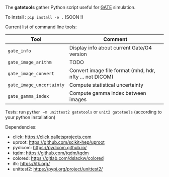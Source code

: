 
The **gatetools** gather Python script useful for [GATE](https://github.com/OpenGATE/Gate/) simulation. 

To install : `pip install -e .` (SOON !)

Current list of command line tools:

| Tool  | Comment |
| ------------- | ------------- |
| `gate_info`  | Display info about current Gate/G4 version  |
| `gate_image_arithm`  | TODO  |
| `gate_image_convert` | Convert image file format (mhd, hdr, nfty ... not DICOM) |
| `gate_image_uncertainty`| Compute statistical uncertainty|
| `gate_gamma_index`| Compute gamma index between images|

Tests: run `python –m unittest2 gatetools` or `unit2 gatetools` (according to your python installation)

Dependencies:
- click: https://click.palletsprojects.com
- uproot: https://github.com/scikit-hep/uproot
- pydicom: https://pydicom.github.io/
- tqdm: https://github.com/tqdm/tqdm
- colored: https://gitlab.com/dslackw/colored
- itk: https://itk.org/
- unittest2: https://pypi.org/project/unittest2/




